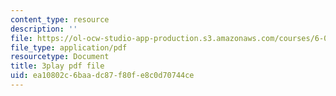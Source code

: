 ```yaml
---
content_type: resource
description: ''
file: https://ol-ocw-studio-app-production.s3.amazonaws.com/courses/6-033-computer-system-engineering-spring-2018/ea10802c6baadc87f80fe8c0d70744ce_r2_-2KW76ec.pdf
file_type: application/pdf
resourcetype: Document
title: 3play pdf file
uid: ea10802c-6baa-dc87-f80f-e8c0d70744ce
---
```

